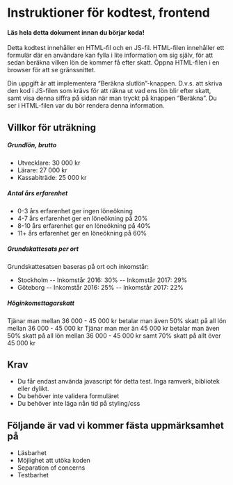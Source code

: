 # Instruktioner för kodtest, frontend
#### Läs hela detta dokument innan du börjar koda!

Detta kodtest innehåller en HTML-fil och en JS-fil. HTML-filen innehåller ett formulär där en användare kan fylla i lite information om sig själv, för att sedan beräkna vilken lön de kommer få efter skatt. Öppna HTML-filen i en browser för att se gränssnittet.

Din uppgift är att implementera “Beräkna slutlön”-knappen. D.v.s. att skriva den kod i JS-filen som krävs för att räkna ut vad ens lön blir efter skatt, samt visa denna siffra på sidan när man tryckt på knappen “Beräkna”. Du ser i HTML-filen var du bör rendera denna information.

## Villkor för uträkning

##### Grundlön, brutto
- Utvecklare: 30 000 kr
- Lärare: 27 000 kr
- Kassabiträde: 25 000 kr

##### Antal års erfarenhet
- 0-3 års erfarenhet ger ingen löneökning
- 4-7 års erfarenhet ger en löneökning på 20%
- 8-10 års erfarenhet ger en löneökning på 40%
- 11+ års erfarenhet ger en löneökning på 60%

##### Grundskattesats per ort
Grundskattesatsen baseras på ort och inkomstår:
- Stockholm
-- Inkomstår 2016: 30%
-- Inkomstår 2017: 29%
- Göteborg
-- Inkomstår 2016: 25%
-- Inkomstår 2017: 22%

##### Höginkomsttagarskatt
Tjänar man mellan 36 000 - 45 000 kr betalar man även 50% skatt på all lön mellan 36 000 - 45 000 kr
Tjänar man mer än 45 000 kr betalar man även 50% skatt på all lön mellan 36 000 - 45 000 kr samt 70% skatt på allt över 45 000 kr

## Krav
- Du får endast använda javascript för detta test. Inga ramverk, bibliotek eller dylikt.
- Du behöver inte validera formuläret
- Du behöver inte läga nån tid på styling/css 

## Följande är vad vi kommer fästa uppmärksamhet på
- Läsbarhet
- Möjlighet att utöka koden
- Separation of concerns
- Testbarhet
